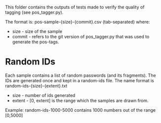 This folder contains the outputs of tests made to verify the quality of tagging (see pos_tagger.py).

The format is:
pos-sample-{size}-{commit}.csv (tab-separated)
where:
+ size   - size of the sample
+ commit - refers to the git version of pos_tagger.py that was used to generate the pos-tags.

Random IDs
==========
Each sample contains a list of random passwords (and its fragments). The IDs are generated once and kept in a random-ids file.
The name format is random-ids-{size}-{extent}.txt

+ size   - number of ids generated
+ extent - \[0, extent\] is the range which the samples are drawn from.

Example: random-ids-1000-5000 contains 1000 numbers out of the range \[0,5000\]


